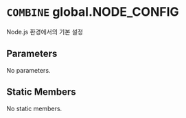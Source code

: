 # `COMBINE` global.NODE_CONFIG
Node.js 환경에서의 기본 설정

## Parameters
No parameters.

## Static Members
No static members.
